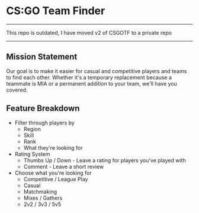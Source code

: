# CS:GO Team Finder

----

This repo is outdated, I have moved v2 of CSGOTF to a private repo

----

## Mission Statement
Our goal is to make it easier for casual and competitive players and teams to find each other. Whether it's a temporary replacement because a teammate is MIA or a permanent addition to your team, we'll have you covered.

## Feature Breakdown
* Filter through players by
	- Region
	- Skill
	- Rank
	- What they're looking for
* Rating System
	- Thumbs Up / Down - Leave a rating for players you've played with 
	- Comment - Leave a short review
* Choose what you're looking for
	- Competitive / League Play
	- Casual
	- Matchmaking
	- Mixes / Gathers
	- 2v2 / 3v3 / 5v5


